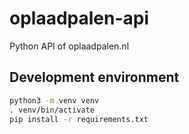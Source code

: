 # oplaadpalen-api
Python API of oplaadpalen.nl

## Development environment

```bash
python3 -m venv venv
. venv/bin/activate
pip install -r requirements.txt
```
